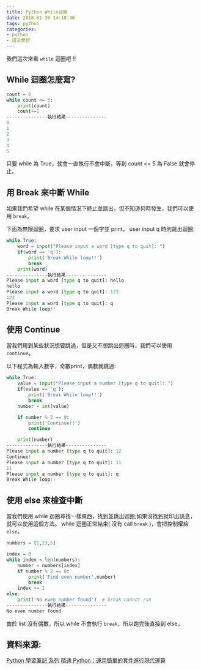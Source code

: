 ```yaml
---
title: Python While迴圈
date: 2018-01-30 14:18:40
tags: python
categories: 
- python
- 語法學習
---
```

我們這次來看 `while` 迴圈吧 !!

## While 迴圈怎麼寫?
```python
count = 0
while count <= 5:
    print(count)
    count+=1
---------------執行結果---------------
0
1
2
3
4
5

```
只要 while 為 True，就會一直執行不會中斷，等到 count <= 5 為 False 就會停止。
<!--more-->

## 用 Break 來中斷 While
如果我們希望 while 在某個情況下終止並跳出，但不知道何時發生，我們可以使用 `break`。

下面為無限迴圈，要求 user input 一個字並 print， user input q 時則跳出迴圈:

```python
while True:
    word = input("Please input a word [type q to quit]: ")
    if(word == 'q'):
        print('Break While loop!!')
        break
    print(word)
---------------執行結果---------------
Please input a word [type q to quit]: hello
hello
Please input a word [type q to quit]: 123
123
Please input a word [type q to quit]: q
Break While loop!!
```
## 使用 Continue
當我們用到某些狀況想要跳過，但是又不想跳出迴圈時，我們可以使用 `continue`。

以下程式為輸入數字，奇數print，偶數就跳過:

```python
while True:
    value = input("Please input a number [type q to quit]: ")
    if(value == 'q'):
        print('Break While loop!!')
        break
    number = int(value)

    if number % 2 == 0:
        print('Continue!!')
        continue

    print(number)
---------------執行結果---------------
Please input a number [type q to quit]: 12
Continue!
Please input a number [type q to quit]: 11
11
Please input a number [type q to quit]: q
Break While loop!!

```
## 使用 else 來檢查中斷
當我們使用 while 迴圈尋找一樣東西，找到並跳出迴圈;如果沒找到就印出訊息，就可以使用這個方法。
while 迴圈正常結束( 沒有 call `break` )，會把控制權給 `else`。

```python
numbers = [1,23,5]

index = 0
while index < len(numbers):
    number = numbers[index]
    if number % 2 == 0:
        print('Find even number',number)
        break
    index += 1
else:
    print('No even number found')  # break cannot run
---------------執行結果---------------
No even number found

```
由於 list 沒有偶數，所以 while 不會執行 `break`，所以跑完後直接到 else。


## 資料來源:
[Python 學習筆記 系列](https://ithelp.ithome.com.tw/users/20069378/ironman/1113)
[精通 Python：運用簡單的套件進行現代運算](http://www.books.com.tw/products/0010690075)